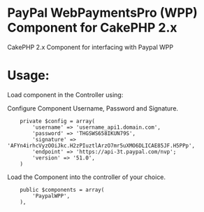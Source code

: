 PayPal WebPaymentsPro (WPP) Component for CakePHP 2.x
===================================

CakePHP 2.x Component for interfacing with Paypal WPP

Usage:
===================================
Load component in the Controller using:

Configure Component Username, Password and Signature.  

```
	private $config = array(
		'username' => 'username_api1.domain.com',
		'password' => 'THGSWS658IKUN79S',
		'signature' => 'AFYn4irhcVyzOOiJkc.H2zPIuztlArzO7mr5uXMO6DLICAE85JF.H5PPp',
		'endpoint' => 'https://api-3t.paypal.com/nvp';
		'version' => '51.0',
	)
```

Load the Component into the controller of your choice.
```
	public $components = array(
		'PaypalWPP',
	),
```
